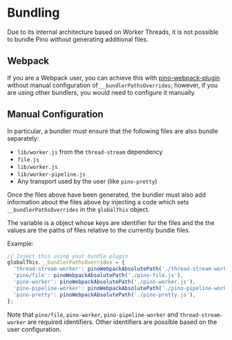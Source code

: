# Bundling 

Due to its internal architecture based on Worker Threads, it is not possible to bundle Pino *without* generating additional files.

## Webpack

If you are a Webpack user, you can achieve this with [pino-webpack-plugin](https://github.com/pinojs/pino-webpack-plugin) without manual configuration of `__bundlerPathsOverrides`; however, if you are using other bundlers, you would need to configure it manually. 

## Manual Configuration

In particular, a bundler must ensure that the following files are also bundle separately:

* `lib/worker.js` from the `thread-stream` dependency
* `file.js`
* `lib/worker.js`
* `lib/worker-pipeline.js`
* Any transport used by the user (like `pino-pretty`)

Once the files above have been generated, the bundler must also add information about the files above by injecting a code which sets `__bundlerPathsOverrides` in the `globalThis` object.

The variable is a object whose keys are identifier for the files and the the values are the paths of files relative to the currently bundle files.

Example:

```javascript
// Inject this using your bundle plugin
globalThis.__bundlerPathsOverrides = {
  'thread-stream-worker': pinoWebpackAbsolutePath('./thread-stream-worker.js')
  'pino/file': pinoWebpackAbsolutePath('./pino-file.js'),
  'pino-worker': pinoWebpackAbsolutePath('./pino-worker.js'),
  'pino-pipeline-worker': pinoWebpackAbsolutePath('./pino-pipeline-worker.js'),
  'pino-pretty': pinoWebpackAbsolutePath('./pino-pretty.js'),
};
```

Note that `pino/file`, `pino-worker`, `pino-pipeline-worker` and `thread-stream-worker` are required identifiers. Other identifiers are possible based on the user configuration.
